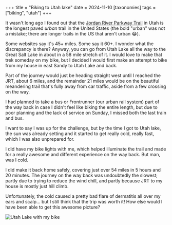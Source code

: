 +++
title = "Biking to Utah lake"
date = 2024-11-10
[taxonomies]
tags = ["biking", "utah"]
+++

It wasn't long ago I found out that the [Jordan River Parkway Trail](https://www.slc.gov/parks/parks-division/jordan-river-parkway-trail/) in Utah is the longest paved _urban_ trail in the United States (the bold "urban" was not a mistake; there are longer trails in the US that aren't urban 😂).

Some websites say it's 45+ miles. Some say it 60+. I wonder what the discrepancy is there? Anyway, you can go from Utah Lake all the way to the Great Salt Lake in about in a 58 mile stretch of it. I would love to make that trek someday on my bike, but I decided I would first make an attempt to bike from my house in east Sandy to Utah Lake and back.

Part of the journey would just be heading straight west until I reached the JRT, about 6 miles, and the remainder 21 miles would be on the beautiful meandering trail that's fully away from car traffic, aside from a few crossing on the way.

I had planned to take a bus or Frontrunner (our urban rail system) part of the way back in case I didn't feel like biking the entire length, but due to poor planning and the lack of service on Sunday, I missed both the last train and bus.

I want to say I was up for the challenge, but by the time I got to Utah lake, the sun was already setting and it started to get really cold, really fast, which I was also unprepared for.

I did have my bike lights with me, which helped illuminate the trail and made for a really awesome and different experience on the way back. But man, was I cold.

I did make it back home safely, covering just over 54 miles in 5 hours and 20 minutes. The journey on the way back was undoubtedly the slowest; partly due to trying to reduce the wind chill, and partly because JRT to my house is mostly just hill climb.

Unfortunately, the cold caused a pretty bad flare of dermatitis all over my ears and scalp... but I still think that the trip was worth it! How else would I have been able to get this awesome picture?

![Utah Lake with my bike](/images/biking_utah_lake/utah_lake.webp)
